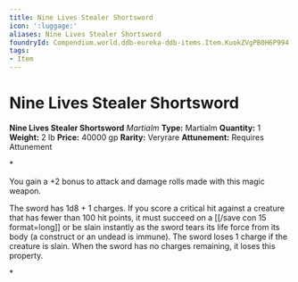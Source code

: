 ```yaml
---
title: Nine Lives Stealer Shortsword
icon: ':luggage:'
aliases: Nine Lives Stealer Shortsword
foundryId: Compendium.world.ddb-eureka-ddb-items.Item.KuokZVgPB0H6P994
tags:
- Item
---
```


# Nine Lives Stealer Shortsword

**Nine Lives Stealer Shortsword**
_Martialm_
**Type:** Martialm
**Quantity:** 1
**Weight:** 2 lb
**Price:** 40000 gp
**Rarity:** Veryrare
**Attunement:** Requires Attunement

*<p>You gain a +2 bonus to attack and damage rolls made with this magic weapon.

The sword has 1d8 + 1 charges. If you score a critical hit against a creature that has fewer than 100 hit points, it must succeed on a [[/save con 15 format=long]] or be slain instantly as the sword tears its life force from its body (a construct or an undead is immune). The sword loses 1 charge if the creature is slain. When the sword has no charges remaining, it loses this property.</p>*